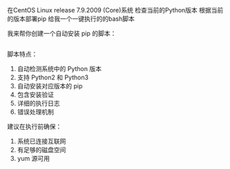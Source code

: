 在CentOS Linux release 7.9.2009 (Core)系统
检查当前的Python版本
根据当前的版本部署pip
给我一个一键执行的的bash脚本

我来帮你创建一个自动安装 pip 的脚本：
```

```

脚本特点：
1. 自动检测系统中的 Python 版本
2. 支持 Python2 和 Python3
3. 自动安装对应版本的 pip
4. 包含安装验证
5. 详细的执行日志
6. 错误处理机制

建议在执行前确保：
1. 系统已连接互联网
2. 有足够的磁盘空间
3. yum 源可用